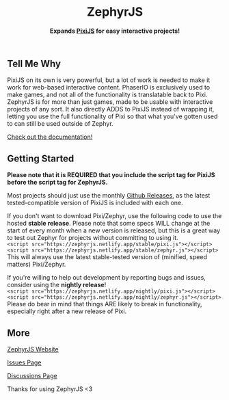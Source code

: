 <header class="card">
<h1 class="zephyr">ZephyrJS</h1>
<p><strong>Expands <a href="https://github.com/pixijs/pixijs" class="pixi">PixiJS</a> for easy interactive projects!</strong></p>
</header>

<p class="pixi" id="compatibility"></p>

<h2>Tell Me Why</h2>
<p>PixiJS on its own is very powerful, but a lot of work is needed to make it work for web-based interactive content. PhaserIO is exclusively used to make games, and not all of the functionality is translatable back to Pixi. ZephyrJS is for more than just games, made to be usable with interactive projects of any sort. It also directly ADDS to PixiJS instead of wrapping it, letting you use the full functionality of Pixi so that what you've gotten used to can still be used outside of Zephyr.</p>

<p><a id="documentation-for-web" href="/documentation">Check out the documentation!</a></p>

<h2>Getting Started</h2>

<p><strong>Please note that it is REQUIRED that you include the script tag for PixiJS before the script tag for ZephyrJS.</strong></p>

<p>Most projects should just use the monthly <a href="https://github.com/ZephyrJS-Helper/ZephyrJS/releases">Github Releases</a>, as the latest tested-compatible version of PixiJS is included with each one.</p>

<p>If you don't want to download Pixi/Zephyr, use the following code to use the hosted <strong>stable release</strong>. Please note that some specs WILL change at the start of every month when a new version is released, but this is a great way to test out Zephyr for projects without committing to using it.<br><code>&lt;script src="https://zephyrjs.netlify.app/stable/pixi.js"&gt;&lt;/script&gt;<br>&lt;script src="https://zephyrjs.netlify.app/stable/zephyr.js"&gt;&lt;/script&gt;</code><br>This will always use the latest stable-tested version of (minified, speed matters) Pixi/Zephyr.</p>

<p>If you're willing to help out development by reporting bugs and issues, consider using the <strong class="nightly">nightly release</strong>!<br><code>&lt;script src="https://zephyrjs.netlify.app/nightly/pixi.js"&gt;&lt;/script&gt;<br>&lt;script src="https://zephyrjs.netlify.app/nightly/zephyr.js"&gt;&lt;/script&gt;</code><br>Please do bear in mind that things ARE likely to break in functionality, especially right after a new release of Pixi.</p>

<h2>More</h2>
<p><a id="link-to-other" href="https://zephyrjs.netlify.app/">ZephyrJS Website</a></p>
<p><a href="https://github.com/ZephyrJS-Helper/ZephyrJS/issues">Issues Page</a></p>
<p><a href="https://github.com/ZephyrJS-Helper/ZephyrJS/discussions">Discussions Page</a></p>

<p>Thanks for using ZephyrJS &lt;3</p>
